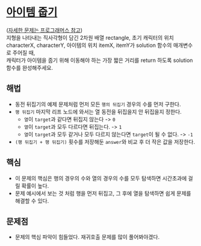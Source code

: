 # [아이템 줍기](https://github.com/malvr00/Java-algorithm/blob/master/programmers/level3/step14/src/Main.java)

([자세한 문제는 프로그래머스 참고](https://school.programmers.co.kr/learn/courses/30/lessons/87694?language=java)) <br/>
지형을 나타내는 직사각형이 담긴 2차원 배열 rectangle, 초기 캐릭터의 위치 characterX, characterY, 아이템의 위치 itemX, itemY가 solution 함수의 매개변수로 주어질 때,<br/> 
캐릭터가 아이템을 줍기 위해 이동해야 하는 가장 짧은 거리를 return 하도록 solution 함수를 완성해주세요.<br/>


## 해법
* 동전 뒤집기의 예제 문제처럼 먼저 모든 `행의 뒤집기` 경우의 수를 먼저 구한다.
* `행 뒤집기` 마지막 리프 노드에 와서는 열 동전을 뒤집을지 안 뒤집을지 정한다.
  * `열`이 `target`과 같다면 뒤집지 않는다 -> `0`
  * `열`이 `target`과 모두 다르다면 뒤집는다. -> `1`
  * `열`이 `target`과 모두 같거나 모두 다르지 않는다면 `target`이 될 수 없다. -> `-1`
* `(행 뒤집기 + 행 뒤집기)` 횟수를 저장해둔 `answer`와 비교 후 더 작은 값을 저장한다. 

## 핵심
* 이 문제의 핵심은 행의 경우의 수와 열의 경우의 수를 모두 탐색하면 시간초과에 걸릴 확률이 높다.<br/>
* 문제 예시에서 보는 것 처럼 행을 먼저 뒤집고, 그 후에 열을 탐색하면 쉽게 문제를 해결할 수 있다.

## 문제점
* 문제의 핵심 파악이 힘들었다. 재귀호출 문제를 많이 풀어봐야겠다.